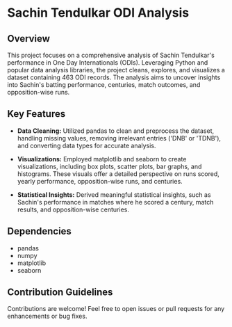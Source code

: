 # Sachin Tendulkar ODI Analysis

## Overview
This project focuses on a comprehensive analysis of Sachin Tendulkar's performance in One Day Internationals (ODIs). Leveraging Python and popular data analysis libraries, the project cleans, explores, and visualizes a dataset containing 463 ODI records. The analysis aims to uncover insights into Sachin's batting performance, centuries, match outcomes, and opposition-wise runs.

## Key Features
- **Data Cleaning:** Utilized pandas to clean and preprocess the dataset, handling missing values, removing irrelevant entries ('DNB' or 'TDNB'), and converting data types for accurate analysis.

- **Visualizations:** Employed matplotlib and seaborn to create visualizations, including box plots, scatter plots, bar graphs, and histograms. These visuals offer a detailed perspective on runs scored, yearly performance, opposition-wise runs, and centuries.

- **Statistical Insights:** Derived meaningful statistical insights, such as Sachin's performance in matches where he scored a century, match results, and opposition-wise centuries.

## Dependencies
- pandas
- numpy
- matplotlib
- seaborn

## Contribution Guidelines
Contributions are welcome! Feel free to open issues or pull requests for any enhancements or bug fixes.

